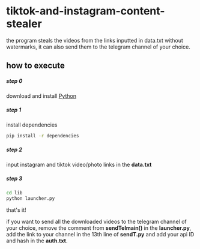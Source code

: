 # tiktok-and-instagram-content-stealer

the program steals the videos from the links inputted in data.txt without watermarks, it can also send them to the telegram channel of your choice.

## how to execute

##### step 0

download and install [Python](python.org)

##### step 1

install dependencies
```bash
pip install -r dependencies
```
##### step 2

input instagram and tiktok video/photo links in the **data.txt**

##### step 3

```bash 
cd lib
python launcher.py
```

that's it!

if you want to send all the downloaded videos to the telegram channel of your choice, remove the comment from **sendTelmain()** in the **launcher.py**, add the link to your channel in the 13th line of **sendT.py** and add your api ID and hash in the **auth.txt**.
